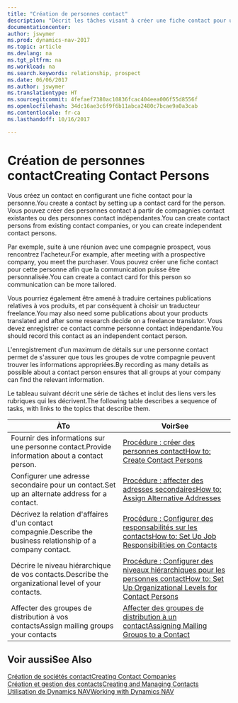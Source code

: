 ```yaml
---
title: "Création de personnes contact"
description: "Décrit les tâches visant à créer une fiche contact pour une personne, par exemple, un prospect ou un fournisseur, afin de définir les relations et personnaliser la communication."
documentationcenter: 
author: jswymer
ms.prod: dynamics-nav-2017
ms.topic: article
ms.devlang: na
ms.tgt_pltfrm: na
ms.workload: na
ms.search.keywords: relationship, prospect
ms.date: 06/06/2017
ms.author: jswymer
ms.translationtype: HT
ms.sourcegitcommit: 4fefaef7380ac10836fcac404eea006f55d8556f
ms.openlocfilehash: 34dc16ae3c6f9f6b11abca2480c7bcae9a0a3cab
ms.contentlocale: fr-ca
ms.lasthandoff: 10/16/2017

---
```

# <a name="creating-contact-persons"></a><span data-ttu-id="62b1c-103">Création de personnes contact</span><span class="sxs-lookup"><span data-stu-id="62b1c-103">Creating Contact Persons</span></span>
<span data-ttu-id="62b1c-104">Vous créez un contact en configurant une fiche contact pour la personne.</span><span class="sxs-lookup"><span data-stu-id="62b1c-104">You create a contact by setting up a contact card for the person.</span></span> <span data-ttu-id="62b1c-105">Vous pouvez créer des personnes contact à partir de compagnies contact existantes ou des personnes contact indépendantes.</span><span class="sxs-lookup"><span data-stu-id="62b1c-105">You can create contact persons from existing contact companies, or you can create independent contact persons.</span></span>

<span data-ttu-id="62b1c-106">Par exemple, suite à une réunion avec une compagnie prospect, vous rencontrez l'acheteur.</span><span class="sxs-lookup"><span data-stu-id="62b1c-106">For example, after meeting with a prospective company, you meet the purchaser.</span></span> <span data-ttu-id="62b1c-107">Vous pouvez créer une fiche contact pour cette personne afin que la communication puisse être personnalisée.</span><span class="sxs-lookup"><span data-stu-id="62b1c-107">You can create a contact card for this person so communication can be more tailored.</span></span>

<span data-ttu-id="62b1c-108">Vous pourriez également être amené à traduire certaines publications relatives à vos produits, et par conséquent à choisir un traducteur freelance.</span><span class="sxs-lookup"><span data-stu-id="62b1c-108">You may also need some publications about your products translated and after some research decide on a freelance translator.</span></span> <span data-ttu-id="62b1c-109">Vous devez enregistrer ce contact comme personne contact indépendante.</span><span class="sxs-lookup"><span data-stu-id="62b1c-109">You should record this contact as an independent contact person.</span></span>

<span data-ttu-id="62b1c-110">L'enregistrement d'un maximum de détails sur une personne contact permet de s'assurer que tous les groupes de votre compagnie peuvent trouver les informations appropriées.</span><span class="sxs-lookup"><span data-stu-id="62b1c-110">By recording as many details as possible about a contact person ensures that all groups at your company can find the relevant information.</span></span>

<span data-ttu-id="62b1c-111">Le tableau suivant décrit une série de tâches et inclut des liens vers les rubriques qui les décrivent.</span><span class="sxs-lookup"><span data-stu-id="62b1c-111">The following table describes a sequence of tasks, with links to the topics that describe them.</span></span> 

| <span data-ttu-id="62b1c-112">À</span><span class="sxs-lookup"><span data-stu-id="62b1c-112">To</span></span> | <span data-ttu-id="62b1c-113">Voir</span><span class="sxs-lookup"><span data-stu-id="62b1c-113">See</span></span> |
| --- | --- |
| <span data-ttu-id="62b1c-114">Fournir des informations sur une personne contact.</span><span class="sxs-lookup"><span data-stu-id="62b1c-114">Provide information about a contact person.</span></span> |[<span data-ttu-id="62b1c-115">Procédure : créer des personnes contact</span><span class="sxs-lookup"><span data-stu-id="62b1c-115">How to: Create Contact Persons</span></span>](marketing-how-create-contact-persons.md) |
| <span data-ttu-id="62b1c-116">Configurer une adresse secondaire pour un contact.</span><span class="sxs-lookup"><span data-stu-id="62b1c-116">Set up an alternate address for a contact.</span></span> |[<span data-ttu-id="62b1c-117">Procédure : affecter des adresses secondaires</span><span class="sxs-lookup"><span data-stu-id="62b1c-117">How to: Assign Alternative Addresses</span></span>](marketing-how-assign-alternate-address.md) |
| <span data-ttu-id="62b1c-118">Décrivez la relation d'affaires d'un contact compagnie.</span><span class="sxs-lookup"><span data-stu-id="62b1c-118">Describe the business relationship of a company contact.</span></span> |[<span data-ttu-id="62b1c-119">Procédure : Configurer des responsabilités sur les contacts</span><span class="sxs-lookup"><span data-stu-id="62b1c-119">How to: Set Up Job Responsibilities on Contacts</span></span>](marketing-job-responsibilities.md) |
| <span data-ttu-id="62b1c-120">Décrire le niveau hiérarchique de vos contacts.</span><span class="sxs-lookup"><span data-stu-id="62b1c-120">Describe the organizational level of your contacts.</span></span> |[<span data-ttu-id="62b1c-121">Procédure : Configurer des niveaux hiérarchiques pour les personnes contact</span><span class="sxs-lookup"><span data-stu-id="62b1c-121">How to: Set Up Organizational Levels for Contact Persons</span></span>](marketing-organizational-levels.md) |
| <span data-ttu-id="62b1c-122">Affecter des groupes de distribution à vos contacts</span><span class="sxs-lookup"><span data-stu-id="62b1c-122">Assign mailing groups your contacts</span></span> |[<span data-ttu-id="62b1c-123">Affecter des groupes de distribution à un contact</span><span class="sxs-lookup"><span data-stu-id="62b1c-123">Assigning Mailing Groups to a Contact</span></span>](marketing-mailing-groups.md) |

## <a name="see-also"></a><span data-ttu-id="62b1c-124">Voir aussi</span><span class="sxs-lookup"><span data-stu-id="62b1c-124">See Also</span></span>
[<span data-ttu-id="62b1c-125">Création de sociétés contact</span><span class="sxs-lookup"><span data-stu-id="62b1c-125">Creating Contact Companies</span></span>](marketing-create-contact-companies.md)  
[<span data-ttu-id="62b1c-126">Création et gestion des contacts</span><span class="sxs-lookup"><span data-stu-id="62b1c-126">Creating and Managing Contacts</span></span>]()  
[<span data-ttu-id="62b1c-127">Utilisation de Dynamics NAV</span><span class="sxs-lookup"><span data-stu-id="62b1c-127">Working with Dynamics NAV</span></span>](ui-work-product.md)


